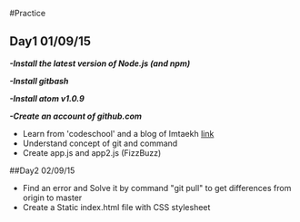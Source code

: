 #Practice 

## Day1 01/09/15
__*-Install the latest version of Node.js (and npm)*__

__*-Install gitbash*__

__*-Install atom v1.0.9*__

__*-Create an account of github.com*__


- Learn from 'codeschool' and a blog of Imtaekh [link](http://github.com/imtaekh)
- Understand concept of git and command
- Create app.js and app2.js (FizzBuzz)

##Day2 02/09/15
- Find an error and Solve it by command "git pull" to get differences from origin to master
- Create a Static index.html file with CSS stylesheet
